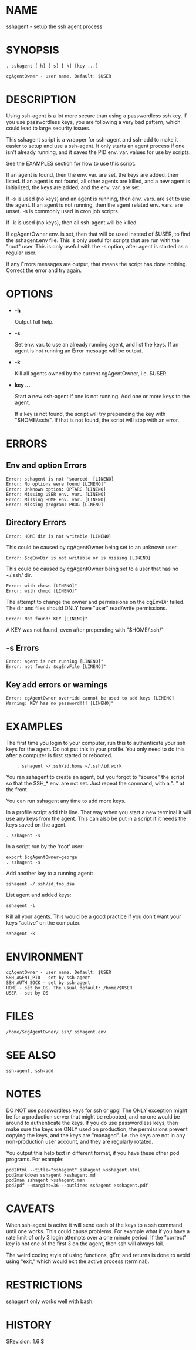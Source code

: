 # NAME

sshagent - setup the ssh agent process

# SYNOPSIS

    . sshagent [-h] [-s] [-k] [key ...]

    cgAgentOwner - user name. Default: $USER

# DESCRIPTION

Using ssh-agent is a lot more secure than using a passwordless ssh
key. If you use passwordless keys, you are following a very bad
pattern, which could lead to large security issues.

This sshagent script is a wrapper for ssh-agent and ssh-add to make it
easier to setup and use a ssh-agent. It only starts an agent process
if one isn't already running, and it saves the PID env. var. values
for use by scripts.

See the EXAMPLES section for how to use this script.

If an agent is found, then the env. var. are set, the keys are added,
then listed.  If an agent is not found, all other agents are killed,
and a new agent is initialized, the keys are added, and the
env. var. are set.

If -s is used (no keys) and an agent is running, then env. vars. are
set to use the agent. If an agent is not running, then the agent
related env. vars. are unset. -s is commonly used in cron job scripts.

If -k is used (no keys), then all ssh-agent will be killed.

If cgAgentOwner env. is set, then that will be used instead of $USER,
to find the sshagent.env file.  This is only useful for scripts that
are run with the "root" user. This is only useful with the -s option,
after agent is started as a regular user.

If any Errors messages are output, that means the script has done
nothing. Correct the error and try again.

# OPTIONS

- **-h**

    Output full help.

- **-s**

    Set env. var. to use an already running agent, and list the keys.
    If an agent is not running an Error message will be output.

- **-k**

    Kill all agents owned by the current cgAgentOwner, i.e. $USER.

- **key ...**

    Start a new ssh-agent if one is not running. Add one or more keys to
    the agent.

    If a key is not found, the script will try prepending the key with
    "$HOME/.ssh/". If that is not found, the script will stop with an
    error.

# ERRORS

## Env and option Errors

    Error: sshagent is not 'sourced' [LINENO]
    Error: No options were found [LINENO]"
    Error: Unknown option: OPTARG [LINENO]
    Error: Missing USER env. var. [LINENO]
    Error: Missing HOME env. var. [LINENO]
    Error: Missing program: PROG [LINENO]

## Directory Errors

    Error: HOME dir is not writable [LINENO]

This could be caused by cgAgentOwner being set to an unknown user.

    Error: $cgEnvDir is not writable or is missing [LINENO]

This could be caused by cgAgentOwner being set to a user that has no
~/.ssh/ dir.

    Error: with chown [LINENO]"
    Error: with chmod [LINENO]"

The attempt to change the owner and permissions on the cgEnvDir
failed. The dir and files should ONLY have "user" read/write
permissions.

    Error: Not found: KEY [LINENO]"

A KEY was not found, even after prepending with "$HOME/.ssh/"

## -s Errors

    Error: agent is not running [LINENO]"
    Error: not found: $cgEnvFile [LINENO]"

## Key add errors or warnings

    Error: cgAgentOwner override cannot be used to add keys [LINENO]
    Warning: KEY has no password!!! [LINENO]"

# EXAMPLES

The first time you login to your computer, run this to authenticate
your ssh keys for the agent. Do not put this in your profile. You only
need to do this after a computer is first started or rebooted.

        . sshagent ~/.ssh/id.home ~/.ssh/id.work

You ran sshagent to create an agent, but you forgot to "source" the
script so that the SSH\_\* env. are not set.  Just repeat the command,
with a ". " at the front.

You can run sshagent any time to add more keys.

In a profile script add this line. That way when you start a new
terminal it will use any keys from the agent. This can also be
put in a script if it needs the keys saved on the agent.

    . sshagent -s

In a script run by the 'root' user:

    export $cgAgentOwner=george
    . sshagent -s

Add another key to a running agent:

    sshagent ~/.ssh/id_foo_dsa

List agent and added keys:

    sshagent -l

Kill all your agents. This would be a good practice if you don't want
your keys "active" on the computer.

    sshagent -k

# ENVIRONMENT

    cgAgentOwner - user name. Default: $USER
    SSH_AGENT_PID - set by ssh-agent
    SSH_AUTH_SOCK - set by ssh-agent
    HOME - set by OS. The usual default: /home/$USER
    USER - set by OS

# FILES

    /home/$cgAgentOwner/.ssh/.sshagent.env

# SEE ALSO

    ssh-agent, ssh-add

# NOTES

DO NOT use passwordless keys for ssh or gpg!  The ONLY exception might
be for a production server that might be rebooted, and no one would be
around to authenticate the keys. If you do use passwordless keys, then
make sure the keys are ONLY used on production, the permissions
prevent copying the keys, and the keys are "managed". I.e. the keys
are not in any non-production user account, and they are regularly
rotated.

You output this help text in different format, if you have these
other pod programs. For example: 

    pod2html --title="sshagent" sshagent >sshagent.html
    pod2markdown sshagent >sshagent.md
    pod2man sshagent >sshagent.man
    pod2pdf --margins=36 --outlines sshagent >sshagent.pdf

# CAVEATS

When ssh-agent is active it will send each of the keys to a ssh
command, until one works. This could cause problems. For example what
if you have a rate limit of only 3 login attempts over a one minute
period.  If the "correct" key is not one of the first 3 on the agent,
then ssh will always fail.

The weird coding style of using functions, gErr, and returns is done to
avoid using "exit," which would exit the active process (terminal).

# RESTRICTIONS

sshagent only works well with bash.

# HISTORY

$Revision: 1.6 $
